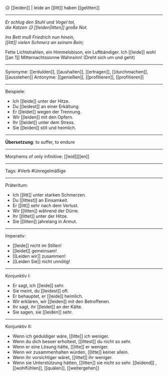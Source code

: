 😥 [[leiden]] | leide an
[[litt]]
haben [[gelitten]]

---
*Er schlug den Stuhl und Vogel tot,*  
*die Katzen 😥 [[leiden|litten]] große Not.*  

*Ins Bett muß Friedrich nun hinein,*  
*[[litt]] vielen Schmerz an seinem Bein;*  

Fette Lichtstrahlen, ein Himmelsbison, ein Luftbändiger. Ich [[leide]] wohl [[an 1]] Mitternachtssonne Wahnsinn! (Dreht sich um und geht) 

---
Synonyme: [[erdulden]], [[aushalten]], [[ertragen]], [[durchmachen]], [[ausstehen]]
Antonyme: [[genießen]], [[profitieren]], [[profitieren]]


---

Beispiele:

- Ich [[leide]] unter der Hitze.
- Du [[leidest]] an einer Erkältung.
- Er [[leidet]] wegen der Trennung.
- Wir [[leiden]] mit den Opfern.
- Ihr [[leidet]] unter dem Stress.
- Sie [[leiden]] still und heimlich.

---
**Übersetzung**: to suffer, to endure

---

Morphems of only infinitive:
[[leid]][[en]]

---
Tags:
#Verb #Unregelmäßige

---

Präteritum:

- Ich [[litt]] unter starken Schmerzen.
- Du [[littest]] an Einsamkeit.
- Er [[litt]] sehr nach dem Verlust.
- Wir [[litten]] während der Dürre.
- Ihr [[littet]] unter der Hitze.
- Sie [[litten]] jahrelang in Armut.

---

Imperativ:

- [[leide]] nicht im Stillen!
- [[leidet]] gemeinsam!
- [[Leiden wir]] zusammen!
- [[Leiden Sie]] nicht unnötig!

---

Konjunktiv I:

- Er sagt, ich [[leide]] sehr.
- Sie meint, du [[leidest]] oft.
- Er behauptet, er [[leide]] heimlich.
- Wir erklären, wir [[leiden]] mit den Betroffenen.
- Ihr sagt, ihr [[leidet]] an der Kälte.
- Sie sagen, sie [[leiden]] sehr.

---

Konjunktiv II:

- Wenn ich geduldiger wäre, [[litte]] ich weniger.
- Wenn du dich besser erholtest, [[littest]] du nicht so sehr.
- Wenn er eine Lösung hätte, [[litte]] er weniger.
- Wenn wir zusammenhalten würden, [[litte]] keiner allein.
- Wenn ihr vorsichtiger wäret, [[littet]] ihr weniger.
- Wenn sie Unterstützung hätten, [[litten]] sie nicht so sehr.
[[leidend]]
, [[wohlfühlen]], [[quälen]], [[weitergehen]]